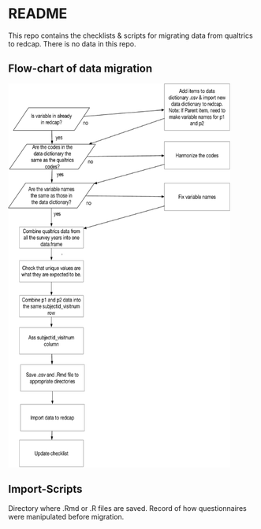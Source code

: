 # README

This repo contains the checklists & scripts for migrating data from qualtrics to redcap. There is no data in this repo.

## Flow-chart of data migration
<img src="https://github.com/rrobinn/qualtrics-to-redcap/blob/main/checklists/checklist_flow.pdf" alt="Flow of to-do" width="450" height="780"> 

## Import-Scripts  
Directory where .Rmd or .R files are saved. Record of how questionnaires were manipulated before migration.